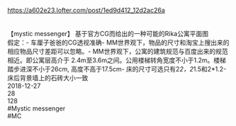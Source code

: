 https://a602e23.lofter.com/post/1ed9d412_12d2ac26a<br/>
<br/>
<br/>
【mystic messenger】 基于官方CG而给出的一种可能的Rika公寓平面图<br/>
假定：- 车厘子爸爸的CG透视准确- MM世界观下，物品的尺寸和淘宝上搜出来的相应物品尺寸差距可以忽略。- MM世界观下，公寓的建筑规范与百度出来的规范相近。即公寓层高介于 2.4m至3.6m之间。公用楼梯转角宽度不小于1.2m。楼梯踏步进深不小于26cm, 高度不高于17.5cm- 床的尺寸可选只有2*2，2*1.5和2*1.2- 床后背景墙上的石砖大小一致<br/>
2018-12-27<br/>
28<br/>
128<br/>
#Mystic messenger<br/>
#MC<br/>
